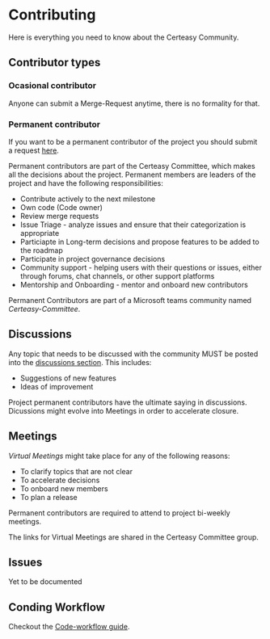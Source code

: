# Contributing
Here is everything you need to know about the Certeasy Community.

## Contributor types

### Ocasional contributor
Anyone can submit a Merge-Request anytime, there is no formality for that.

### Permanent contributor
If you want to be a permanent contributor of the project you should submit a request [here](https://forms.gle/6eAgcEe4LgMzQ8Zn7).

Permanent contributors are part of the Certeasy Committee, which makes all the decisions about the project. Permanent members are leaders of the project and have the following responsibilities:

* Contribute actively to the next milestone
* Own code (Code owner)
* Review merge requests
* Issue Triage - analyze issues and ensure that their categorization is appropriate
* Particiapte in Long-term decisions and propose features to be added to the roadmap
* Participate in project governance decisions
* Community support - helping users with their questions or issues, either through forums, chat channels, or other support platforms
* Mentorship and Onboarding -  mentor and onboard new contributors

Permanent Contributors are part of a Microsoft teams community named _Certeasy-Committee_.


## Discussions
Any topic that needs to be discussed with the community MUST be posted into the [discussions section](https://github.com/emjunior258/certeasy/discussions). This includes:

* Suggestions of new features
* Ideas of improvement

Project permanent contributors have the ultimate saying in discussions.
Dicussions might evolve into Meetings in order to accelerate closure.

## Meetings
_Virtual Meetings_ might take place for any of the following reasons:
* To clarify topics that are not clear
* To accelerate decisions
* To onboard new members
* To plan a release

Permanent contributors are required to attend to project bi-weekly meetings.

The links for Virtual Meetings are shared in the Certeasy Committee group.

## Issues
Yet to be documented

## Conding Workflow
Checkout the [Code-workflow guide](CODE-WORKFLOW.md).